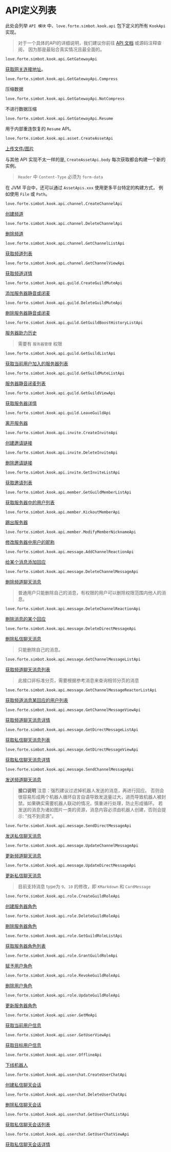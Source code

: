 # API定义列表

此处会列举 `API 模块` 中、`love.forte.simbot.kook.api` 包下定义的所有 `KookApi` 实现。

> 对于一个具体的API的详细说明，我们建议你前往 [API 文档](https://docs.simbot.forte.love/) 或源码注释查阅，
> 因为那是最贴合真实情况且最全面的。

<deflist>
<def title="GetGatewayApi">

`love.forte.simbot.kook.api.GetGatewayApi`

<a ignore-vars="true" href="https://developer.kaiheila.cn/doc/http/gateway">获取网关连接地址</a>。




<deflist>
<def title="Compress">

`love.forte.simbot.kook.api.GetGatewayApi.Compress`

压缩数据


</def>
<def title="NotCompress">

`love.forte.simbot.kook.api.GetGatewayApi.NotCompress`

不进行数据压缩


</def>
<def title="Resume">

`love.forte.simbot.kook.api.GetGatewayApi.Resume`

用于内部重连恢复的 `Resume` API。



</def>

</deflist>
</def>
<def title="CreateAssetApi">

`love.forte.simbot.kook.api.asset.CreateAssetApi`

<a ignore-vars="true" href="https://developer.kookapp.cn/doc/http/asset#%E4%B8%8A%E4%BC%A0%E5%AA%92%E4%BD%93%E6%96%87%E4%BB%B6">上传文件/图片</a>

与其他 API 实现不太一样的是, `CreateAssetApi.body` 每次获取都会构建一个新的实例。

> `Header` 中 `Content-Type` 必须为 `form-data`

在 JVM 平台中，还可以通过 `AssetApis.xxx` 使用更多平台特定的构建方式，
例如使用 `File` 或 `Path`。



</def>
<def title="CreateChannelApi">

`love.forte.simbot.kook.api.channel.CreateChannelApi`

<a ignore-vars="true" href="https://developer.kookapp.cn/doc/http/channel#%E5%88%9B%E5%BB%BA%E9%A2%91%E9%81%93">创建频道</a>



</def>
<def title="DeleteChannelApi">

`love.forte.simbot.kook.api.channel.DeleteChannelApi`

<a ignore-vars="true" href="https://developer.kookapp.cn/doc/http/channel#%E5%88%A0%E9%99%A4%E9%A2%91%E9%81%93">删除频道</a>




</def>
<def title="GetChannelListApi">

`love.forte.simbot.kook.api.channel.GetChannelListApi`

<a ignore-vars="true" href="https://developer.kookapp.cn/doc/http/channel#%E8%8E%B7%E5%8F%96%E9%A2%91%E9%81%93%E5%88%97%E8%A1%A8">获取频道列表</a>



</def>
<def title="GetChannelViewApi">

`love.forte.simbot.kook.api.channel.GetChannelViewApi`

<a ignore-vars="true" href="https://developer.kookapp.cn/doc/http/channel#%E8%8E%B7%E5%8F%96%E9%A2%91%E9%81%93%E8%AF%A6%E6%83%85">获取频道详情</a>



</def>
<def title="CreateGuildMuteApi">

`love.forte.simbot.kook.api.guild.CreateGuildMuteApi`

<a ignore-vars="true" href="https://developer.kookapp.cn/doc/http/guild#%E6%B7%BB%E5%8A%A0%E6%9C%8D%E5%8A%A1%E5%99%A8%E9%9D%99%E9%9F%B3%E6%88%96%E9%97%AD%E9%BA%A6">添加服务器静音或闭麦</a>



</def>
<def title="DeleteGuildMuteApi">

`love.forte.simbot.kook.api.guild.DeleteGuildMuteApi`

<a ignore-vars="true" href="https://developer.kookapp.cn/doc/http/guild#%E5%88%A0%E9%99%A4%E6%9C%8D%E5%8A%A1%E5%99%A8%E9%9D%99%E9%9F%B3%E6%88%96%E9%97%AD%E9%BA%A6">删除服务器静音或闭麦</a>



</def>
<def title="GetGuildBoostHistoryListApi">

`love.forte.simbot.kook.api.guild.GetGuildBoostHistoryListApi`

<a ignore-vars="true" href="https://developer.kookapp.cn/doc/http/guild#%E6%9C%8D%E5%8A%A1%E5%99%A8%E5%8A%A9%E5%8A%9B%E5%8E%86%E5%8F%B2">服务器助力历史</a>

> 需要有 `服务器管理` 权限



</def>
<def title="GetGuildListApi">

`love.forte.simbot.kook.api.guild.GetGuildListApi`

<a ignore-vars="true" href="https://developer.kookapp.cn/doc/http/guild#%E8%8E%B7%E5%8F%96%E5%BD%93%E5%89%8D%E7%94%A8%E6%88%B7%E5%8A%A0%E5%85%A5%E7%9A%84%E6%9C%8D%E5%8A%A1%E5%99%A8%E5%88%97%E8%A1%A8">获取当前用户加入的服务器列表</a>



</def>
<def title="GetGuildMuteListApi">

`love.forte.simbot.kook.api.guild.GetGuildMuteListApi`

<a ignore-vars="true" href="https://developer.kookapp.cn/doc/http/guild#%E6%9C%8D%E5%8A%A1%E5%99%A8%E9%9D%99%E9%9F%B3%E9%97%AD%E9%BA%A6%E5%88%97%E8%A1%A8">服务器静音闭麦列表</a>



</def>
<def title="GetGuildViewApi">

`love.forte.simbot.kook.api.guild.GetGuildViewApi`

<a ignore-vars="true" href="https://developer.kookapp.cn/doc/http/guild#%E8%8E%B7%E5%8F%96%E6%9C%8D%E5%8A%A1%E5%99%A8%E8%AF%A6%E6%83%85">获取服务器详情</a>



</def>
<def title="LeaveGuildApi">

`love.forte.simbot.kook.api.guild.LeaveGuildApi`

<a ignore-vars="true" href="https://developer.kookapp.cn/doc/http/guild#%E7%A6%BB%E5%BC%80%E6%9C%8D%E5%8A%A1%E5%99%A8">离开服务器</a>



</def>
<def title="CreateInviteApi">

`love.forte.simbot.kook.api.invite.CreateInviteApi`

<a ignore-vars="true" href="https://developer.kookapp.cn/doc/http/invite#%E5%88%9B%E5%BB%BA%E9%82%80%E8%AF%B7%E9%93%BE%E6%8E%A5">创建邀请链接</a>



</def>
<def title="DeleteInviteApi">

`love.forte.simbot.kook.api.invite.DeleteInviteApi`

<a ignore-vars="true" href="https://developer.kookapp.cn/doc/http/invite#%E5%88%A0%E9%99%A4%E9%82%80%E8%AF%B7%E9%93%BE%E6%8E%A5">删除邀请链接</a>



</def>
<def title="GetInviteListApi">

`love.forte.simbot.kook.api.invite.GetInviteListApi`

<a ignore-vars="true" href="https://developer.kookapp.cn/doc/http/invite#%E8%8E%B7%E5%8F%96%E9%82%80%E8%AF%B7%E5%88%97%E8%A1%A8">获取邀请列表</a>



</def>
<def title="GetGuildMemberListApi">

`love.forte.simbot.kook.api.member.GetGuildMemberListApi`

<a ignore-vars="true" href="https://developer.kookapp.cn/doc/http/guild#%E8%8E%B7%E5%8F%96%E6%9C%8D%E5%8A%A1%E5%99%A8%E4%B8%AD%E7%9A%84%E7%94%A8%E6%88%B7%E5%88%97%E8%A1%A8">获取服务器中的用户列表</a>



</def>
<def title="KickoutMemberApi">

`love.forte.simbot.kook.api.member.KickoutMemberApi`

<a ignore-vars="true" href="https://developer.kookapp.cn/doc/http/guild#%E8%B8%A2%E5%87%BA%E6%9C%8D%E5%8A%A1%E5%99%A8">踢出服务器</a>



</def>
<def title="ModifyMemberNicknameApi">

`love.forte.simbot.kook.api.member.ModifyMemberNicknameApi`

<a ignore-vars="true" href="https://developer.kookapp.cn/doc/http/guild#%E4%BF%AE%E6%94%B9%E6%9C%8D%E5%8A%A1%E5%99%A8%E4%B8%AD%E7%94%A8%E6%88%B7%E7%9A%84%E6%98%B5%E7%A7%B0">修改服务器中用户的昵称</a>



</def>
<def title="AddChannelReactionApi">

`love.forte.simbot.kook.api.message.AddChannelReactionApi`

<a ignore-vars="true" href="https://developer.kookapp.cn/doc/http/message#%E7%BB%99%E6%9F%90%E4%B8%AA%E6%B6%88%E6%81%AF%E6%B7%BB%E5%8A%A0%E5%9B%9E%E5%BA%94">给某个消息添加回应</a>



</def>
<def title="DeleteChannelMessageApi">

`love.forte.simbot.kook.api.message.DeleteChannelMessageApi`

<a ignore-vars="true" href="https://developer.kookapp.cn/doc/http/message#%E5%8F%91%E9%80%81%E9%A2%91%E9%81%93%E8%81%8A%E5%A4%A9%E6%B6%88%E6%81%AF">删除频道聊天消息</a>

> 普通用户只能删除自己的消息，有权限的用户可以删除权限范围内他人的消息。



</def>
<def title="DeleteChannelReactionApi">

`love.forte.simbot.kook.api.message.DeleteChannelReactionApi`

<a ignore-vars="true" href="https://developer.kookapp.cn/doc/http/message#%E5%88%A0%E9%99%A4%E6%B6%88%E6%81%AF%E7%9A%84%E6%9F%90%E4%B8%AA%E5%9B%9E%E5%BA%94">删除消息的某个回应</a>



</def>
<def title="DeleteDirectMessageApi">

`love.forte.simbot.kook.api.message.DeleteDirectMessageApi`

<a ignore-vars="true" href="https://developer.kookapp.cn/doc/http/direct-message#%E5%88%A0%E9%99%A4%E7%A7%81%E4%BF%A1%E8%81%8A%E5%A4%A9%E6%B6%88%E6%81%AF">删除私信聊天消息</a>

> 只能删除自己的消息。



</def>
<def title="GetChannelMessageListApi">

`love.forte.simbot.kook.api.message.GetChannelMessageListApi`

<a ignore-vars="true" href="https://developer.kookapp.cn/doc/http/message#%E8%8E%B7%E5%8F%96%E9%A2%91%E9%81%93%E8%81%8A%E5%A4%A9%E6%B6%88%E6%81%AF%E5%88%97%E8%A1%A8">获取频道聊天消息列表</a>

> 此接口非标准分页，需要根据参考消息来查询相邻分页的消息



</def>
<def title="GetChannelMessageReactorListApi">

`love.forte.simbot.kook.api.message.GetChannelMessageReactorListApi`

<a ignore-vars="true" href="https://developer.kookapp.cn/doc/http/message#%E8%8E%B7%E5%8F%96%E9%A2%91%E9%81%93%E6%B6%88%E6%81%AF%E6%9F%90%E5%9B%9E%E5%BA%94%E7%9A%84%E7%94%A8%E6%88%B7%E5%88%97%E8%A1%A8">获取频道消息某回应的用户列表</a>



</def>
<def title="GetChannelMessageViewApi">

`love.forte.simbot.kook.api.message.GetChannelMessageViewApi`

<a ignore-vars="true" href="https://developer.kookapp.cn/doc/http/message#%E8%8E%B7%E5%8F%96%E9%A2%91%E9%81%93%E8%81%8A%E5%A4%A9%E6%B6%88%E6%81%AF%E8%AF%A6%E6%83%85">获取频道聊天消息详情</a>



</def>
<def title="GetDirectMessageListApi">

`love.forte.simbot.kook.api.message.GetDirectMessageListApi`

<a ignore-vars="true" href="https://developer.kookapp.cn/doc/http/direct-message#%E8%8E%B7%E5%8F%96%E7%A7%81%E4%BF%A1%E8%81%8A%E5%A4%A9%E6%B6%88%E6%81%AF%E5%88%97%E8%A1%A8">获取私信聊天消息列表</a>



</def>
<def title="GetDirectMessageViewApi">

`love.forte.simbot.kook.api.message.GetDirectMessageViewApi`

<a ignore-vars="true" href="https://developer.kookapp.cn/doc/http/direct-message#%E8%8E%B7%E5%8F%96%E7%A7%81%E4%BF%A1%E8%81%8A%E5%A4%A9%E6%B6%88%E6%81%AF%E8%AF%A6%E6%83%85">获取私信聊天消息详情</a>



</def>
<def title="SendChannelMessageApi">

`love.forte.simbot.kook.api.message.SendChannelMessageApi`

<a ignore-vars="true" href="https://developer.kookapp.cn/doc/http/message#%E5%8F%91%E9%80%81%E9%A2%91%E9%81%93%E8%81%8A%E5%A4%A9%E6%B6%88%E6%81%AF">发送频道聊天消息</a>

> **接口说明**
> 注意：强烈建议过滤掉机器人发送的消息，再进行回应。
> 否则会很容易形成两个机器人循环自言自语导致发送量过大，进而导致机器人被封禁。如果确实需要机器人联动的情况，慎重进行处理，防止形成循环。
> 若发送的消息为诸如图片一类的资源，消息内容必须由机器人创建，否则会提示: "找不到资源"。



</def>
<def title="SendDirectMessageApi">

`love.forte.simbot.kook.api.message.SendDirectMessageApi`

<a ignore-vars="true" href="https://developer.kookapp.cn/doc/http/direct-message#%E5%8F%91%E9%80%81%E7%A7%81%E4%BF%A1%E8%81%8A%E5%A4%A9%E6%B6%88%E6%81%AF">发送私信聊天消息</a>



</def>
<def title="UpdateChannelMessageApi">

`love.forte.simbot.kook.api.message.UpdateChannelMessageApi`

<a ignore-vars="true" href="https://developer.kookapp.cn/doc/http/message#%E6%9B%B4%E6%96%B0%E9%A2%91%E9%81%93%E8%81%8A%E5%A4%A9%E6%B6%88%E6%81%AF">更新频道聊天消息</a>



</def>
<def title="UpdateDirectMessageApi">

`love.forte.simbot.kook.api.message.UpdateDirectMessageApi`

<a ignore-vars="true" href="https://developer.kookapp.cn/doc/http/direct-message#%E6%9B%B4%E6%96%B0%E7%A7%81%E4%BF%A1%E8%81%8A%E5%A4%A9%E6%B6%88%E6%81%AF">更新私信聊天消息</a>

> 目前支持消息 type为 `9`、`10` 的修改，即 `KMarkdown` 和 `CardMessage`



</def>
<def title="CreateGuildRoleApi">

`love.forte.simbot.kook.api.role.CreateGuildRoleApi`

<a ignore-vars="true" href="https://developer.kookapp.cn/doc/http/guild-role#%E5%88%9B%E5%BB%BA%E6%9C%8D%E5%8A%A1%E5%99%A8%E8%A7%92%E8%89%B2">创建服务器角色</a>



</def>
<def title="DeleteGuildRoleApi">

`love.forte.simbot.kook.api.role.DeleteGuildRoleApi`

<a ignore-vars="true" href="https://developer.kookapp.cn/doc/http/guild-role#%E5%88%A0%E9%99%A4%E6%9C%8D%E5%8A%A1%E5%99%A8%E8%A7%92%E8%89%B2">删除服务器角色</a>



</def>
<def title="GetGuildRoleListApi">

`love.forte.simbot.kook.api.role.GetGuildRoleListApi`

<a ignore-vars="true" href="https://developer.kookapp.cn/doc/http/guild-role#%E8%8E%B7%E5%8F%96%E6%9C%8D%E5%8A%A1%E5%99%A8%E8%A7%92%E8%89%B2%E5%88%97%E8%A1%A8">获取服务器角色列表</a>



</def>
<def title="GrantGuildRoleApi">

`love.forte.simbot.kook.api.role.GrantGuildRoleApi`

<a ignore-vars="true" href="https://developer.kookapp.cn/doc/http/guild-role#%E8%B5%8B%E4%BA%88%E7%94%A8%E6%88%B7%E8%A7%92%E8%89%B2">赋予用户角色</a>


</def>
<def title="RevokeGuildRoleApi">

`love.forte.simbot.kook.api.role.RevokeGuildRoleApi`

<a ignore-vars="true" href="https://developer.kookapp.cn/doc/http/guild-role#%E5%88%A0%E9%99%A4%E7%94%A8%E6%88%B7%E8%A7%92%E8%89%B2">删除用户角色</a>



</def>
<def title="UpdateGuildRoleApi">

`love.forte.simbot.kook.api.role.UpdateGuildRoleApi`

<a ignore-vars="true" href="https://developer.kaiheila.cn/doc/http/guild-role#更新服务器角色">更新服务器角色</a>



</def>
<def title="GetMeApi">

`love.forte.simbot.kook.api.user.GetMeApi`

<a ignore-vars="true" href="https://developer.kaiheila.cn/doc/http/user#%E8%8E%B7%E5%8F%96%E5%BD%93%E5%89%8D%E7%94%A8%E6%88%B7%E4%BF%A1%E6%81%AF">获取当前用户信息</a>



</def>
<def title="GetUserViewApi">

`love.forte.simbot.kook.api.user.GetUserViewApi`

<a ignore-vars="true" href="https://developer.kookapp.cn/doc/http/user#%E8%8E%B7%E5%8F%96%E7%9B%AE%E6%A0%87%E7%94%A8%E6%88%B7%E4%BF%A1%E6%81%AF">获取目标用户信息</a>



</def>
<def title="OfflineApi">

`love.forte.simbot.kook.api.user.OfflineApi`

<a ignore-vars="true" href="https://developer.kookapp.cn/doc/http/user#%E4%B8%8B%E7%BA%BF%E6%9C%BA%E5%99%A8%E4%BA%BA">下线机器人</a>



</def>
<def title="CreateUserChatApi">

`love.forte.simbot.kook.api.userchat.CreateUserChatApi`

<a ignore-vars="true" href="https://developer.kookapp.cn/doc/http/user-chat#%E5%88%9B%E5%BB%BA%E7%A7%81%E4%BF%A1%E8%81%8A%E5%A4%A9%E4%BC%9A%E8%AF%9D">创建私信聊天会话</a>



</def>
<def title="DeleteUserChatApi">

`love.forte.simbot.kook.api.userchat.DeleteUserChatApi`

<a ignore-vars="true" href="https://developer.kookapp.cn/doc/http/user-chat#%E5%88%A0%E9%99%A4%E7%A7%81%E4%BF%A1%E8%81%8A%E5%A4%A9%E4%BC%9A%E8%AF%9D">删除私信聊天会话</a>


</def>
<def title="GetUserChatListApi">

`love.forte.simbot.kook.api.userchat.GetUserChatListApi`

<a ignore-vars="true" href="https://developer.kookapp.cn/doc/http/user-chat#%E8%8E%B7%E5%8F%96%E7%A7%81%E4%BF%A1%E8%81%8A%E5%A4%A9%E4%BC%9A%E8%AF%9D%E5%88%97%E8%A1%A8">获取私信聊天会话列表</a>



</def>
<def title="GetUserChatViewApi">

`love.forte.simbot.kook.api.userchat.GetUserChatViewApi`

<a ignore-vars="true" href="https://developer.kookapp.cn/doc/http/user-chat#%E8%8E%B7%E5%8F%96%E7%A7%81%E4%BF%A1%E8%81%8A%E5%A4%A9%E4%BC%9A%E8%AF%9D%E8%AF%A6%E6%83%85">获取私信聊天会话详情</a>


</def>

</deflist>

